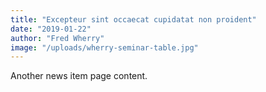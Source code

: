 ```yaml
---
title: "Excepteur sint occaecat cupidatat non proident"
date: "2019-01-22"
author: "Fred Wherry"
image: "/uploads/wherry-seminar-table.jpg"
---
```


Another news item page content.
